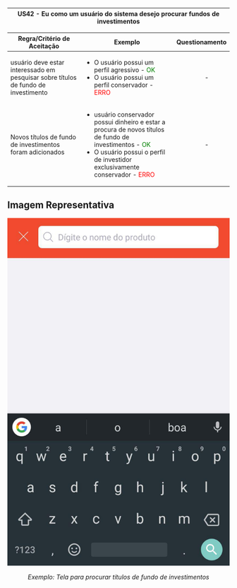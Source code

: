 <table>
    <thead>
        <tr>
            <th colspan="2" rowspan="2"> US42 - Eu como um usuário do sistema desejo procurar fundos de investimentos</th>
        </tr>        
    </thead>
</table>

<table>
    <thead>
        <tr>
            <th>Regra/Critério de Aceitação</th>
            <th>Exemplo</th>
            <th>Questionamento</th>
        </tr>        
    </thead>
    <tbody>
        <tr>
            <td> usuário deve estar interessado em pesquisar sobre títulos de fundo de investimento</td>
            <td>
                <ul>
                    <li>O usuário possui um perfil agressivo - <span style="color:green">OK</span></li>
                    <li>O usuário possui um perfil conservador - <span style="color:red">ERRO</span></li>
                </ul>
            </td>
            <td>
                <ul>
                   <p align="center">-</p>
                </ul>
            </td>
        </tr>
        <tr>
            <td>Novos títulos de fundo de investimentos foram adicionados</td>
            <td>
                <ul>
                    <li> usuário conservador possui dinheiro e estar a procura de novos títulos de fundo de investimentos - <span style="color:green">OK</span></li>
                    <li>O usuário possui o perfil de investidor exclusivamente conservador - <span style="color:red">ERRO</span></li>
                </ul>
            </td>
            <td>
                <ul>
                    <p align="center">-</p>
                </ul>
            </td>
        </tr>
    </tbody>
</table>

## **Imagem Representativa**
![US01](../../../img/procurar_fi.jpg)
<p align="center"><i>Exemplo: Tela para procurar títulos de fundo de investimentos</i></p>